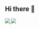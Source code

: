 ## Hi there 👋


<a href="[https://https://fdww.tistory.com/" target="_blank">
  <img src="https://img.shields.io/badge/Tistory-F57C00?style=flat-square&logo=Tistory&logoColor=white"/>
</a>

<a href="https://www.linkedin.com/in/seouk-sung-535645341" target="_blank">
  <img src="https://img.shields.io/badge/LinkedIn-0A66C2?style=flat-square&logo=LinkedIn&logoColor=white"/>
</a>

<!--
**GustavEiffels/GustavEiffels** is a ✨ _special_ ✨ repository because its `README.md` (this file) appears on your GitHub profile.

Here are some ideas to get you started:

- 🔭 I’m currently working on ...
- 🌱 I’m currently learning ...
- 👯 I’m looking to collaborate on ...
- 🤔 I’m looking for help with ...
- 💬 Ask me about ...
- 📫 How to reach me: ...
- 😄 Pronouns: ...
- ⚡ Fun fact: ...
-->
